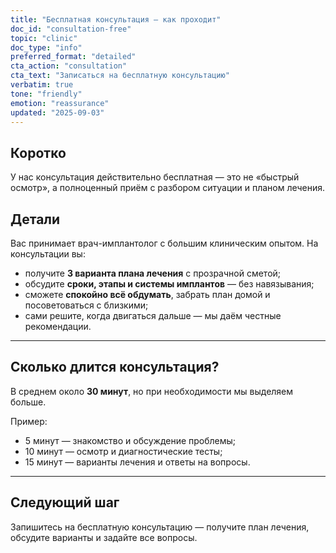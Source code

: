 ```yaml
---
title: "Бесплатная консультация — как проходит"
doc_id: "consultation-free"
topic: "clinic"
doc_type: "info"
preferred_format: "detailed"
cta_action: "consultation"
cta_text: "Записаться на бесплатную консультацию"
verbatim: true
tone: "friendly"
emotion: "reassurance"
updated: "2025-09-03"
---
```


## Коротко
У нас консультация действительно бесплатная — это не «быстрый осмотр», а полноценный приём с разбором ситуации и планом лечения.

## Детали
<!-- aliases: ["бесплатная консультация","консультация имплантация","прием по имплантам","как проходит консультация","что будет на консультации"] -->
Вас принимает врач-имплантолог с большим клиническим опытом. На консультации вы:
- получите **3 варианта плана лечения** с прозрачной сметой;  
- обсудите **сроки, этапы и системы имплантов** — без навязывания;  
- сможете **спокойно всё обдумать**, забрать план домой и посоветоваться с близкими;  
- сами решите, когда двигаться дальше — мы даём честные рекомендации.  

---

## Сколько длится консультация?
В среднем около **30 минут**, но при необходимости мы выделяем больше.  

Пример:
- 5 минут — знакомство и обсуждение проблемы;  
- 10 минут — осмотр и диагностические тесты;  
- 15 минут — варианты лечения и ответы на вопросы.  

---

## Следующий шаг
Запишитесь на бесплатную консультацию — получите план лечения, обсудите варианты и задайте все вопросы.
